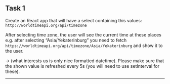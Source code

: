## Task 1
Create an React app that will have a select containing this values: `http://worldtimeapi.org/api/timezone`

After selecting time zone, the user will see the current time at these places e.g. after selecting “Asia/Yekaterinburg” you need to fetch
`https://worldtimeapi.org/api/timezone/Asia/Yekaterinburg`
and show it to the user.

-> (what interests us is only nice formatted datetime).
Please make sure that the shown value is refreshed every 5s (you will need to use setInterval for these).

---
